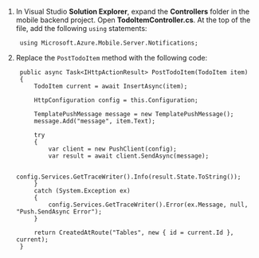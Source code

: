 <!-- not suitable for Mooncake -->

1. In Visual Studio **Solution Explorer**, expand the **Controllers** folder in the mobile backend project. Open **TodoItemController.cs**. At the top of the file, add the following `using` statements:

        using Microsoft.Azure.Mobile.Server.Notifications;


2. Replace the `PostTodoItem` method with the following code:  
        
        public async Task<IHttpActionResult> PostTodoItem(TodoItem item)
        {
            TodoItem current = await InsertAsync(item);

            HttpConfiguration config = this.Configuration;

            TemplatePushMessage message = new TemplatePushMessage();
            message.Add("message", item.Text);

            try
            {
                var client = new PushClient(config);
                var result = await client.SendAsync(message);

                config.Services.GetTraceWriter().Info(result.State.ToString());
            }
            catch (System.Exception ex)
            {
                config.Services.GetTraceWriter().Error(ex.Message, null, "Push.SendAsync Error");
            }

            return CreatedAtRoute("Tables", new { id = current.Id }, current);
        }

